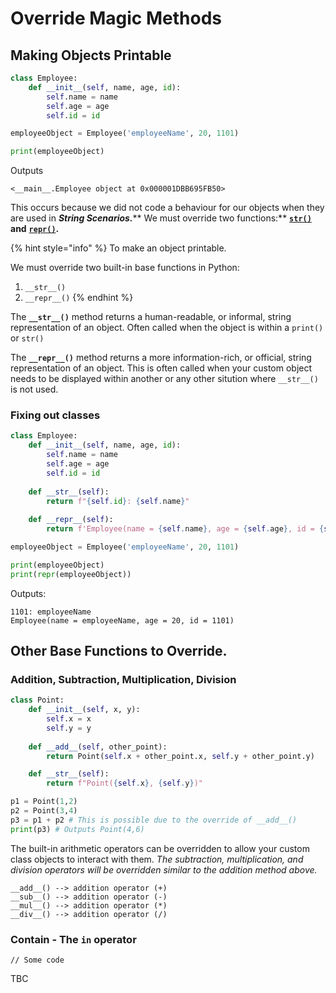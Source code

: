 # Override Magic Methods

## Making Objects Printable

```python
class Employee: 
    def __init__(self, name, age, id): 
        self.name = name 
        self.age = age
        self.id = id 

employeeObject = Employee('employeeName', 20, 1101)

print(employeeObject)
```

Outputs

```
<__main__.Employee object at 0x000001DBB695FB50>
```

This occurs because we did not code a behaviour for our objects when they are used in _**String Scenarios.**_** We must override two functions:** [**`str()`**](https://docs.python.org/3/library/functions.html#func-str) **and** [**`repr()`**](https://docs.python.org/3/library/functions.html#repr)**.**

{% hint style="info" %}
To make an object printable.

We must override two built-in base functions in Python:

1. `__str__()`
2. `__repr__()`
{% endhint %}

The **`__str__()`** method returns a human-readable, or informal, string representation of an object. Often called when the object is within a `print()` or `str()`

The **`__repr__()`** method returns a more information-rich, or official, string representation of an object. This is often called when your custom object needs to be displayed within another or any other sitution where `__str__()` is not used.

### Fixing out classes

```python
class Employee: 
    def __init__(self, name, age, id): 
        self.name = name 
        self.age = age
        self.id = id 
    
    def __str__(self):
        return f"{self.id}: {self.name}"
    
    def __repr__(self):
        return f'Employee(name = {self.name}, age = {self.age}, id = {self.id})'

employeeObject = Employee('employeeName', 20, 1101)

print(employeeObject)
print(repr(employeeObject))
```

Outputs:

```
1101: employeeName
Employee(name = employeeName, age = 20, id = 1101)
```

## Other Base Functions to Override.

### Addition, Subtraction, Multiplication, Division

```python
class Point:
    def __init__(self, x, y):
        self.x = x
        self.y = y
    
    def __add__(self, other_point):
        return Point(self.x + other_point.x, self.y + other_point.y)

    def __str__(self):
        return f"Point({self.x}, {self.y})"

p1 = Point(1,2)
p2 = Point(3,4)
p3 = p1 + p2 # This is possible due to the override of __add__()
print(p3) # Outputs Point(4,6)
```

The built-in arithmetic operators can be overridden to allow your custom class objects to interact with them. _The subtraction, multiplication, and division operators will be overridden similar to the addition method above._

```
__add__() --> addition operator (+)
__sub__() --> addition operator (-)
__mul__() --> addition operator (*)
__div__() --> addition operator (/)
```

### Contain - The `in` operator

```
// Some code
```

TBC
